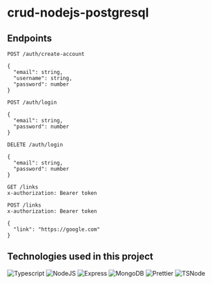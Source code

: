 # crud-nodejs-postgresql

## Endpoints

```http
POST /auth/create-account

{
  "email": string,
  "username": string,
  "password": number
}
```

```http
POST /auth/login

{
  "email": string,
  "password": number
}
```

```http
DELETE /auth/login

{
  "email": string,
  "password": number
}
```

```http
GET /links
x-authorization: Bearer token
```

```http
POST /links
x-authorization: Bearer token

{
  "link": "https://google.com"
}
```

## Technologies used in this project

![Typescript](https://img.shields.io/badge/TypeScript-007ACC?style=for-the-badge&logo=typescript&logoColor=white)
![NodeJS](https://img.shields.io/badge/Nodejs-43853D?style=for-the-badge&logo=node.js&logoColor=white)
![Express](https://img.shields.io/badge/Express.js-000000?style=for-the-badge&logo=express&logoColor=white)
![MongoDB](https://img.shields.io/badge/mongodb-589636?style=for-the-badge&logo=mongodb&logoColor=white)
![Prettier](https://img.shields.io/badge/Prettier-f7b93e?style=for-the-badge&logo=prettier&logoColor=black)
![TSNode](https://img.shields.io/badge/ts--node-3178c6?style=for-the-badge&logo=ts-node&logoColor=white)
